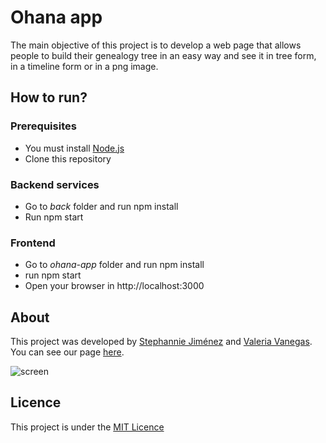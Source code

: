 # Ohana app

The main objective of this project is to develop a web page that allows people to build their genealogy tree in an easy way and see it in tree form, in a timeline form or in a png image.  

## How to run?

### Prerequisites
* You must install [Node.js](https://nodejs.org/es/)
* Clone this repository

### Backend services
* Go to *back* folder and run npm install
* Run npm start

### Frontend 
* Go to *ohana-app* folder and run npm install
* run npm start
* Open your browser in http://localhost:3000

## About 
This project was developed by [Stephannie Jiménez](https://steff456.github.io/) and [Valeria Vanegas](https://lvvanegas10.github.io/). You can see our page [here]().

![screen](https://github.com/lvvanegas10/ohana_app/blob/master/index.JPG)


## Licence
This project is under the [MIT Licence](https://github.com/lvvanegas10/ohana_app/blob/master/LICENSE)
